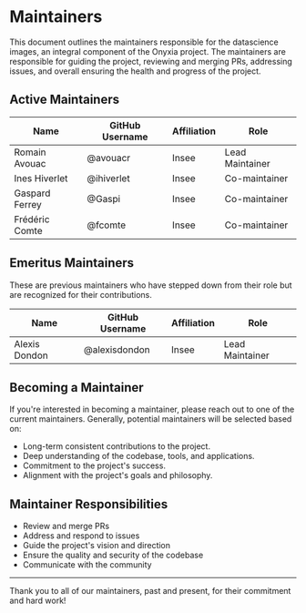 # Maintainers

This document outlines the maintainers responsible for the datascience images, an integral component of the Onyxia project. The maintainers are responsible for guiding the project, reviewing and merging PRs, addressing issues, and overall ensuring the health and progress of the project.

## Active Maintainers

| Name             | GitHub Username   | Affiliation   | Role            |
| ---------------- | ----------------- | ------------- | --------------  |
| Romain Avouac    | @avouacr          | Insee         | Lead Maintainer |
| Ines Hiverlet    | @ihiverlet        | Insee         | Co-maintainer   |
| Gaspard Ferrey   | @Gaspi            | Insee         | Co-maintainer   |
| Frédéric Comte   | @fcomte           | Insee         | Co-maintainer   |

## Emeritus Maintainers

These are previous maintainers who have stepped down from their role but are recognized for their contributions.

| Name             | GitHub Username   | Affiliation   | Role           |
| ---------------- | ----------------- | ------------- | -------------- |
| Alexis Dondon    | @alexisdondon      | Insee         | Lead Maintainer |

## Becoming a Maintainer

If you're interested in becoming a maintainer, please reach out to one of the current maintainers. Generally, potential maintainers will be selected based on:

- Long-term consistent contributions to the project.
- Deep understanding of the codebase, tools, and applications.
- Commitment to the project's success.
- Alignment with the project's goals and philosophy.

## Maintainer Responsibilities

- Review and merge PRs
- Address and respond to issues
- Guide the project's vision and direction
- Ensure the quality and security of the codebase
- Communicate with the community

---

Thank you to all of our maintainers, past and present, for their commitment and hard work!
